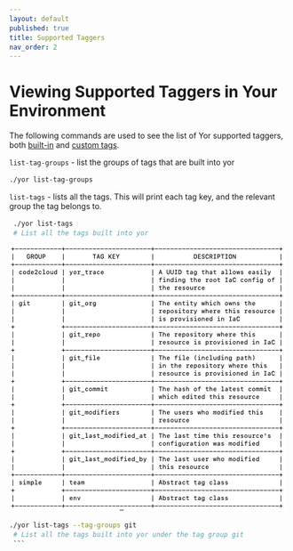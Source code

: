 ```yaml
---
layout: default
published: true
title: Supported Taggers
nav_order: 2
---
```

# Viewing Supported Taggers in Your Environment

The following commands are used to see the list of Yor supported taggers, both [built-in](../1.Welcome/welcome.md#built-in-taggers) and [custom tags](../3.Custom%20Taggers/customTagExamples.md). 

`list-tag-groups` - list the groups of tags that are built into yor
   ```sh
   ./yor list-tag-groups
   ```
`list-tags` - lists all the tags. This will print each tag key, and the relevant group the tag belongs to.
   ```sh
    ./yor list-tags 
    # List all the tags built into yor
   ```
![Environment variables after tagging](../yor_list_tags_after_env_var.png)
   
   
   
   ```sh
   ./yor list-tags --tag-groups git
    # List all the tags built into yor under the tag group git
    ```

